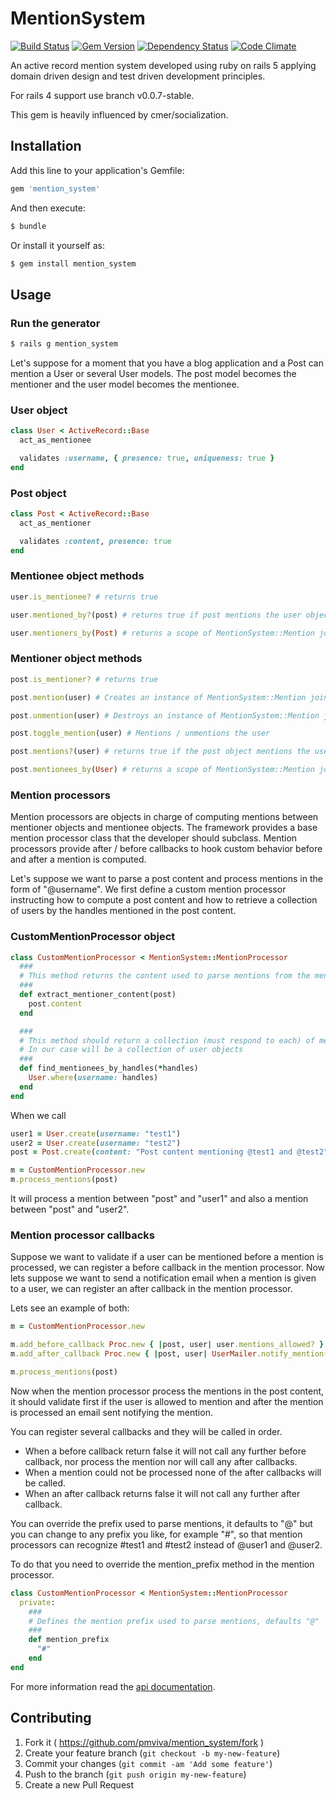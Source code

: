 # MentionSystem

[![Build Status](https://travis-ci.org/pmviva/mention_system.png?branch=master)](https://travis-ci.org/pmviva/mention_system)
[![Gem Version](https://badge.fury.io/rb/mention_system.svg)](http://badge.fury.io/rb/mention_system)
[![Dependency Status](https://gemnasium.com/pmviva/mention_system.svg)](https://gemnasium.com/pmviva/mention_system)
[![Code Climate](https://codeclimate.com/github/pmviva/mention_system/badges/gpa.svg)](https://codeclimate.com/github/pmviva/mention_system)

An active record mention system developed using ruby on rails 5 applying domain driven design and test driven development principles.

For rails 4 support use branch v0.0.7-stable.

This gem is heavily influenced by cmer/socialization.

## Installation

Add this line to your application's Gemfile:

```ruby
gem 'mention_system'
```

And then execute:

```ruby
$ bundle
```

Or install it yourself as:

```ruby
$ gem install mention_system
```

## Usage

### Run the generator

```ruby
$ rails g mention_system
```

Let's suppose for a moment that you have a blog application and a Post can mention a User or several User models.
The post model becomes the mentioner and the user model becomes the mentionee.

### User object
```ruby
class User < ActiveRecord::Base
  act_as_mentionee

  validates :username, { presence: true, uniqueness: true }
end
```

### Post object
```ruby
class Post < ActiveRecord::Base
  act_as_mentioner

  validates :content, presence: true
end
```

### Mentionee object methods
```ruby
user.is_mentionee? # returns true

user.mentioned_by?(post) # returns true if post mentions the user object, false otherwise

user.mentioners_by(Post) # returns a scope of MentionSystem::Mention join model that belongs to the user object and belongs to mentioner objects of type Post
```


### Mentioner object methods
```ruby
post.is_mentioner? # returns true

post.mention(user) # Creates an instance of MentionSystem::Mention join model associating the post object and the user object, returns true if succeded, false otherwise

post.unmention(user) # Destroys an instance of MentionSystem::Mention join model that associates the post object and the user object, returns true if succeded, false otherwise

post.toggle_mention(user) # Mentions / unmentions the user

post.mentions?(user) # returns true if the post object mentions the user object, false otherwise

post.mentionees_by(User) # returns a scope of MentionSystem::Mention join model that belongs to the post object and belongs to mentionee objects of type User
```

### Mention processors
Mention processors are objects in charge of computing mentions between mentioner objects and mentionee objects.
The framework provides a base mention processor class that the developer should subclass.
Mention processors provide after / before callbacks to hook custom behavior before and after a mention is computed.

Let's suppose we want to parse a post content and process mentions in the form of "@username". We first define a custom mention processor instructing how to compute a post content and how to retrieve a collection of users by the handles mentioned in the post content.

### CustomMentionProcessor object
```ruby
class CustomMentionProcessor < MentionSystem::MentionProcessor
  ###
  # This method returns the content used to parse mentions from the mentioner object, in this case is post's content
  ###
  def extract_mentioner_content(post)
    post.content
  end

  ###
  # This method should return a collection (must respond to each) of mentionee objects for a given set of handles
  # In our case will be a collection of user objects
  ###
  def find_mentionees_by_handles(*handles)
    User.where(username: handles)
  end
end
```

When we call
```ruby
user1 = User.create(username: "test1")
user2 = User.create(username: "test2")
post = Post.create(content: "Post content mentioning @test1 and @test2")

m = CustomMentionProcessor.new
m.process_mentions(post)
```

It will process a mention between "post" and "user1" and also a mention between "post" and "user2".

### Mention processor callbacks
Suppose we want to validate if a user can be mentioned before a mention is processed, we can register a before callback in the mention processor.
Now lets suppose we want to send a notification email when a mention is given to a user, we can register an after callback in the mention processor.

Lets see an example of both:

```ruby
m = CustomMentionProcessor.new

m.add_before_callback Proc.new { |post, user| user.mentions_allowed? }
m.add_after_callback Proc.new { |post, user| UserMailer.notify_mention(post, user) }

m.process_mentions(post)
```

Now when the mention processor process the mentions in the post content, it should validate first if the user is allowed to mention and after the mention is processed an email sent notifying the mention.

You can register several callbacks and they will be called in order.
* When a before callback return false it will not call any further before callback, nor process the mention nor will call any after callbacks.
* When a mention could not be processed none of the after callbacks will be called.
* When an after callback returns false it will not call any further after callback.

You can override the prefix used to parse mentions, it defaults to "@" but you can change to any prefix you like, for example "#", so that mention processors can recognize #test1 and #test2 instead of @user1 and @user2.

To do that you need to override the mention_prefix method in the mention processor.

```ruby
class CustomMentionProcessor < MentionSystem::MentionProcessor
  private:
    ###
    # Defines the mention prefix used to parse mentions, defaults "@"
    ###
    def mention_prefix
      "#"
    end
end
```

For more information read the [api documentation](http://rubydoc.info/gems/mention_system).

## Contributing

1. Fork it ( https://github.com/pmviva/mention_system/fork )
2. Create your feature branch (`git checkout -b my-new-feature`)
3. Commit your changes (`git commit -am 'Add some feature'`)
4. Push to the branch (`git push origin my-new-feature`)
5. Create a new Pull Request
